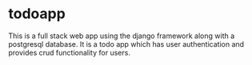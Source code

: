 # todoapp

This is a full stack web app using the django framework along with a postgresql database.
It is a todo app which has user authentication and provides crud functionality for users.
